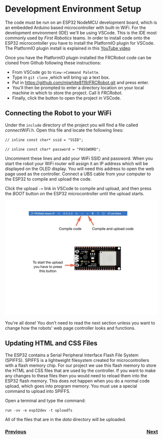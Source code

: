 # <a name="ide"></a>Development Environment Setup
The code must be run on an ESP32 NodeMCU development board, which is an embedded Arduino based microcontroller with built-in WiFi.  For the development environment (IDE) we'll be using VSCode.  This is the IDE most commonly used by <i>First Robotics</i> teams.  In order to install code onto the ESP32 microcontoller you have to install the PlatformIO plugin for VSCode. The PlatformIO plugin install is explained in this [YouTube video](https://www.youtube.com/watch?v=5edPOlQQKmo)

Once you have the PlatformIO plugin installed the FRCRobot code can be cloned from Github following these instructions:
- From VSCode go to `View->Command Palette`.
- Type in `git clone` ,which will bring up a text box.
- Put in https://github.com/mjwhite8119/FRCRobot.git and press enter.
- You'll then be prompted to enter a directory location on your local machine in which to store the project.  Call it <i>FRCRobot</i>.
- Finally, click the button to open the project in VSCode.

## Connecting the Robot to your WiFi
Under the `include` directory of the project you will find a file called <i>connectWiFi</i>.h.  Open this file and locate the following lines:

`// inline const char* ssid = "SSID";`

`// inline const char* password = "PASSWORD";`

Uncomment these lines and add your WiFi SSID and password.  When you start the robot your WiFi router will assign it an IP address which will be displayed on the OLED display.  You will need this address to open the web page used as the controller. Connect a UBS cable from your computer to the ESP32 to compile and upload the code. 

Click the upload `->` link in VSCode to compile and upload, and then press the <i>BOOT</i> button on the ESP32 microcontroller until the upload starts.

![Task Bar](../images/FRCRobot/FRCRobot.009.jpeg)

You're all done!  You don't need to read the next section unless you want to change how the robots' web page controller looks and functions.

## Updating HTML and CSS Files
The ESP32 contains a Serial Peripheral Interface Flash File System (SPIFFS). SPIFFS is a lightweight filesystem created for microcontrollers with a flash memory chip.  For our project we use this flash memory to store the HTML and CSS files that are used by the controller.  If you want to make any changes to these files then you would need to reload them into the ESP32 flash memory.  This does not happen when you do a normal code upload, which goes into program memory.  You must use a special command to upload into SPIFFS.

Open a terminal and type the command:

 `run -vv -e esp32dev -t uploadfs`
 
All of the files that are in the <i>data</i> directory will be uploaded. 

<h3><span style="float:left">
<a href="trainingRobot">Previous</a></span>
<span style="float:right">
<a href="bom">Next</a></span></h3>